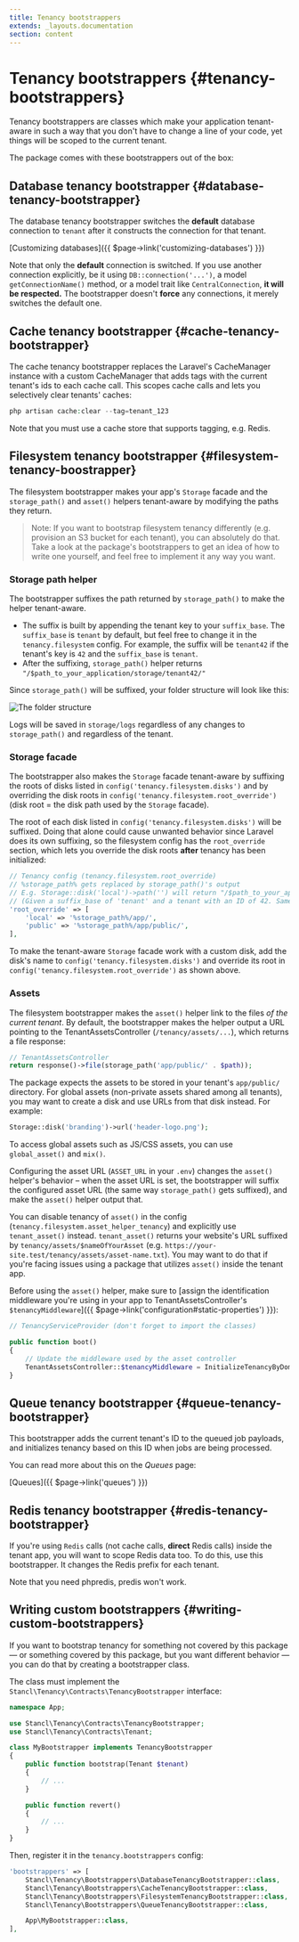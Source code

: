 ```yaml
---
title: Tenancy bootstrappers
extends: _layouts.documentation
section: content
---
```


# Tenancy bootstrappers {#tenancy-bootstrappers}

Tenancy bootstrappers are classes which make your application tenant-aware in such a way that you don't have to change a line of your code, yet things will be scoped to the current tenant.

The package comes with these bootstrappers out of the box:

## Database tenancy bootstrapper {#database-tenancy-bootstrapper}

The database tenancy bootstrapper switches the **default** database connection to `tenant` after it constructs the connection for that tenant.

[Customizing databases]({{ $page->link('customizing-databases') }})

Note that only the **default** connection is switched. If you use another connection explicitly, be it using `DB::connection('...')`, a model `getConnectionName()` method, or a model trait like `CentralConnection`, **it will be respected.** The bootstrapper doesn't **force** any connections, it merely switches the default one.

## Cache tenancy bootstrapper {#cache-tenancy-bootstrapper}

The cache tenancy bootstrapper replaces the Laravel's CacheManager instance with a custom CacheManager that adds tags with the current tenant's ids to each cache call. This scopes cache calls and lets you selectively clear tenants' caches:

```php
php artisan cache:clear --tag=tenant_123
```

Note that you must use a cache store that supports tagging, e.g. Redis.

## Filesystem tenancy bootstrapper {#filesystem-tenancy-boostrapper}
The filesystem bootstrapper makes your app's `Storage` facade and the `storage_path()` and `asset()` helpers tenant-aware by modifying the paths they return.

> Note: If you want to bootstrap filesystem tenancy differently (e.g. provision an S3 bucket for each tenant), you can absolutely do that. Take a look at the package's bootstrappers to get an idea of how to write one yourself, and feel free to implement it any way you want.

### Storage path helper

The bootstrapper suffixes the path returned by `storage_path()` to make the helper tenant-aware.

- The suffix is built by appending the tenant key to your `suffix_base`. The `suffix_base` is `tenant` by default, but feel free to change it in the `tenancy.filesystem` config. For example, the suffix will be `tenant42` if the tenant's key is `42` and the `suffix_base` is `tenant`.
- After the suffixing, `storage_path()` helper returns `"/$path_to_your_application/storage/tenant42/"`

Since `storage_path()` will be suffixed, your folder structure will look like this:

![The folder structure](/assets/images/file_structure_tenancy.png)

Logs will be saved in `storage/logs` regardless of any changes to `storage_path()` and regardless of the tenant.

### Storage facade

The bootstrapper also makes the `Storage` facade tenant-aware by suffixing the roots of disks listed in `config('tenancy.filesystem.disks')` and by overriding the disk roots in `config('tenancy.filesystem.root_override')` (disk root = the disk path used by the `Storage` facade).

The root of each disk listed in `config('tenancy.filesystem.disks')` will be suffixed. Doing that alone could cause unwanted behavior since Laravel does its own suffixing, so the filesystem config has the `root_override` section, which lets you override the disk roots **after** tenancy has been initialized:

```php
// Tenancy config (tenancy.filesystem.root_override)
// %storage_path% gets replaced by storage_path()'s output
// E.g. Storage::disk('local')->path('') will return "/$path_to_your_application/storage/tenant42/app"
// (Given a suffix_base of 'tenant' and a tenant with an ID of 42. Same as in the example above in the Storage path helper section)
'root_override' => [
    'local' => '%storage_path%/app/',
    'public' => '%storage_path%/app/public/',
],
```

To make the tenant-aware `Storage` facade work with a custom disk, add the disk's name to `config('tenancy.filesystem.disks')` and override its root in `config('tenancy.filesystem.root_override')` as shown above.

### Assets

The filesystem bootstrapper makes the `asset()` helper link to the files *of the current tenant*. By default, the bootstrapper makes the helper output a URL pointing to the TenantAssetsController (`/tenancy/assets/...`), which returns a file response:

```php
// TenantAssetsController
return response()->file(storage_path('app/public/' . $path));
```

The package expects the assets to be stored in your tenant's `app/public/` directory. For global assets (non-private assets shared among all tenants), you may want to create a disk and use URLs from that disk instead. For example:

```php
Storage::disk('branding')->url('header-logo.png');
```

To access global assets such as JS/CSS assets, you can use `global_asset()` and `mix()`.

Configuring the asset URL (`ASSET_URL` in your `.env`) changes the `asset()` helper's behavior – when the asset URL is set, the bootstrapper will suffix the configured asset URL (the same way `storage_path()` gets suffixed), and make the `asset()` helper output that.

You can disable tenancy of `asset()` in the config (`tenancy.filesystem.asset_helper_tenancy`) and explicitly use `tenant_asset()` instead. `tenant_asset()` returns your website's URL suffixed by `tenancy/assets/$nameOfYourAsset` (e.g. `https://your-site.test/tenancy/assets/asset-name.txt`). You may want to do that if you're facing issues using a package that utilizes `asset()` inside the tenant app.

Before using the `asset()` helper, make sure to [assign the identification middleware you're using in your app to TenantAssetsController's `$tenancyMiddleware`]({{ $page->link('configuration#static-properties') }}):

```php
// TenancyServiceProvider (don't forget to import the classes)

public function boot()
{
    // Update the middleware used by the asset controller
    TenantAssetsController::$tenancyMiddleware = InitializeTenancyByDomainOrSubdomain::class;
}
```

## Queue tenancy bootstrapper {#queue-tenancy-bootstrapper}

This bootstrapper adds the current tenant's ID to the queued job payloads, and initializes tenancy based on this ID when jobs are being processed.

You can read more about this on the *Queues* page:

[Queues]({{ $page->link('queues') }})

## Redis tenancy bootstrapper {#redis-tenancy-bootstrapper}

If you're using `Redis` calls (not cache calls, **direct** Redis calls) inside the tenant app, you will want to scope Redis data too. To do this, use this bootstrapper. It changes the Redis prefix for each tenant.

Note that you need phpredis, predis won't work.

## Writing custom bootstrappers {#writing-custom-bootstrappers}

If you want to bootstrap tenancy for something not covered by this package — or something covered by this package, but you want different behavior — you can do that by creating a bootstrapper class.

The class must implement the `Stancl\Tenancy\Contracts\TenancyBootstrapper` interface:

```php
namespace App;

use Stancl\Tenancy\Contracts\TenancyBootstrapper;
use Stancl\Tenancy\Contracts\Tenant;

class MyBootstrapper implements TenancyBootstrapper
{
    public function bootstrap(Tenant $tenant)
    {
        // ...
    }

    public function revert()
    {
        // ...
    }
}
```

Then, register it in the `tenancy.bootstrappers` config:

```php
'bootstrappers' => [
    Stancl\Tenancy\Bootstrappers\DatabaseTenancyBootstrapper::class,
    Stancl\Tenancy\Bootstrappers\CacheTenancyBootstrapper::class,
    Stancl\Tenancy\Bootstrappers\FilesystemTenancyBootstrapper::class,
    Stancl\Tenancy\Bootstrappers\QueueTenancyBootstrapper::class,

    App\MyBootstrapper::class,
],
```
